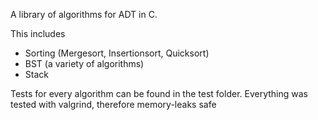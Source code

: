 A library of algorithms for ADT in C.

This includes
- Sorting (Mergesort, Insertionsort, Quicksort)
- BST (a variety of algorithms)
- Stack

Tests for every algorithm can be found in the test folder.
Everything was tested with valgrind, therefore memory-leaks safe
